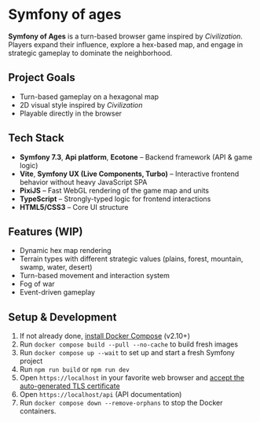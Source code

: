 # Symfony of ages

**Symfony of Ages** is a turn-based browser game inspired by *Civilization*. Players expand their influence, explore a hex-based map, and engage in strategic gameplay to dominate the neighborhood.

## Project Goals

- Turn-based gameplay on a hexagonal map
- 2D visual style inspired by *Civilization*
- Playable directly in the browser

## Tech Stack

- **Symfony 7.3**, **Api platform**, **Ecotone** – Backend framework (API & game logic)
- **Vite**, **Symfony UX (Live Components, Turbo)** – Interactive frontend behavior without heavy JavaScript SPA
- **PixiJS** – Fast WebGL rendering of the game map and units
- **TypeScript** – Strongly-typed logic for frontend interactions
- **HTML5/CSS3** – Core UI structure

## Features (WIP)

- Dynamic hex map rendering
- Terrain types with different strategic values (plains, forest, mountain, swamp, water, desert)
- Turn-based movement and interaction system
- Fog of war
- Event-driven gameplay

## Setup & Development

1. If not already done, [install Docker Compose](https://docs.docker.com/compose/install/) (v2.10+)
2. Run `docker compose build --pull --no-cache` to build fresh images
3. Run `docker compose up --wait` to set up and start a fresh Symfony project
4. Run `npm run build` or `npm run dev`
5. Open `https://localhost` in your favorite web browser and [accept the auto-generated TLS certificate](https://stackoverflow.com/a/15076602/1352334)
6. Open `https://localhost/api` (API documentation)
7. Run `docker compose down --remove-orphans` to stop the Docker containers.
